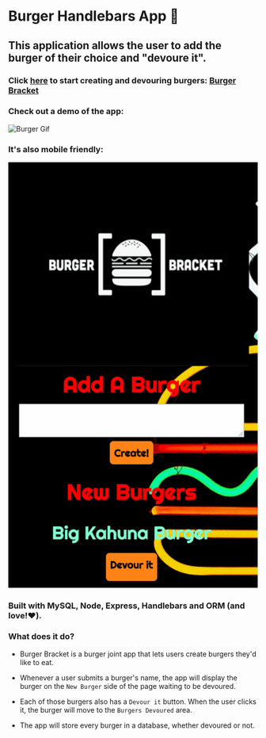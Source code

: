 # Burger Handlebars App :hamburger:

## This application allows the user to add the burger of their choice and "devoure it".
### Click [here](https://burger-bracket.herokuapp.com/burgers) to start creating and devouring burgers: [Burger Bracket](https://burger-bracket.herokuapp.com/burgers)

### Check out a demo of the app:

![Burger Gif](/public/images/gif.gif)

### It's also mobile friendly:

![Mobile Gif|small](/public/images/mobile.gif)

### Built with MySQL, Node, Express, Handlebars and ORM (and love!:heart:).

### What does it do?

* Burger Bracket is a burger joint app that lets users create burgers they'd like to eat.

* Whenever a user submits a burger's name, the app will display the burger on the `New Burger` side of the page waiting to be devoured.

* Each of those burgers also has a `Devour it` button. When the user clicks it, the burger will move to the `Burgers Devoured` area.

* The app will store every burger in a database, whether devoured or not.